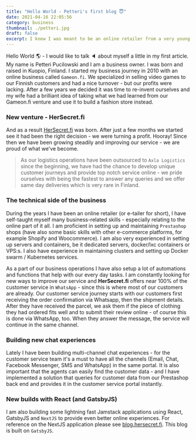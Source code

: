 ```yaml
---
title: "Hello World - Petteri's first blog 😇"
date: 2021-04-16 22:05:56
category: business
thumbnail: ./petteri.jpg
draft: false
excerpt: I knew I was meant to be an online retailer from a very young age - I started at the age of just 18. In this post I will tell you about my journey as business owner in the ever-changing online scene.
---
```


Hello World 🌎 - I would like to talk 🔈 about myself a little in my first article. My name is Petteri Pucilowski and I am a business owner. I was born and raised in Kuopio, Finland. I started my business journey in 2010 with an online business called `Gameon.fi`. We specialized in selling video games to our Finnish customers and had a nice turnover - but our profits were lacking. After a few years we decided it was time to re-invent ourselves and my wife had a brilliant idea of taking what we had learned from our Gameon.fi venture and use it to build a fashion store instead.

### New venture - HerSecret.fi

And as a result [HerSecret.fi](https://www.hersecret.fi/) was born. After just a few months we started see it had been the right decision - we were turning a profit. Hooray! Since then we have been growing steadily and improving our service - we are proud of what we've become.

> As our logistics operations have been outsourced to `Axla Logistics` since the beginning, we have had the chance to develop unique customer journeys and provide top notch service online - we pride ourselves with being the fastest to answer any queries and we offer same day deliveries which is very rare in Finland.

### The technical side of the business

During the years I have been an online retailer (or e-tailer for short), I have self-taught myself many business-related skills - especially relating to the online part of it all. I am proficient in setting up and maintaining `Prestashop` shops (have also some basic skills with other e-commerce platforms, for example Shopify and Woocommerce). I am also very experienced in setting up servers and containers, be it dedicated servers, docker/lxc containers or VPS:s. I also have experience in maintaining clusters and setting up Docker swarm / Kubernetes services.

As a part of our business operations I have also setup a lot of automations and functions that help with our every day tasks. I am constantly looking for new ways to improve our service and **HerSecret.fi** offers near 100% of the customer service in `WhatsApp` - since this is where most of our customers are already. Our customer service journey starts with our customers first receiving the order confirmation via Whatsapp, then the shipment details. After they have received the parcel, we ask them if the piece of clothing they had ordered fits well and to submit their review online - of course this is done via WhatsApp, too. When they answer the message, the service will continue in the same channel.

### Building new chat experiences

Lately I have been building multi-channel chat experiences - for the customer service team it's a must to have all the channels (Email, Chat, Facebook Messenger, SMS and WhatsApp) in the same portal. It is also important that the agents can easily find the customer data - and I have implemented a solution that queries for customer data from our Prestashop back end and provides it in the customer service portal instantly.

### New builds with React (and GatsbyJS)

I am also building some lightning fast Jamstack applications using React, GatsbyJS and `NextJS` to provide even better online experiences. For reference on the NextJS application please see [blog.hersecret.fi](https://blog.hersecret.fi). This blog is built on `GatsbyJS`.
